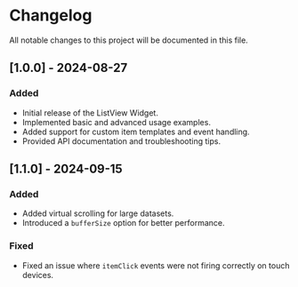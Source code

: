 # Changelog

All notable changes to this project will be documented in this file.

## [1.0.0] - 2024-08-27

### Added
- Initial release of the ListView Widget.
- Implemented basic and advanced usage examples.
- Added support for custom item templates and event handling.
- Provided API documentation and troubleshooting tips.

## [1.1.0] - 2024-09-15

### Added
- Added virtual scrolling for large datasets.
- Introduced a `bufferSize` option for better performance.

### Fixed
- Fixed an issue where `itemClick` events were not firing correctly on touch devices.
